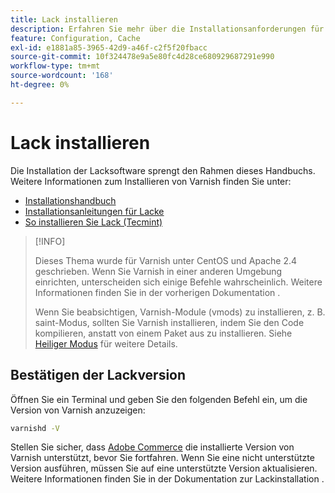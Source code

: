 ```yaml
---
title: Lack installieren
description: Erfahren Sie mehr über die Installationsanforderungen für Lacke für das Caching in Adobe Commerce. Entdecken Sie Installationsressourcen und Einrichtungshandbücher.
feature: Configuration, Cache
exl-id: e1881a85-3965-42d9-a46f-c2f5f20fbacc
source-git-commit: 10f324478e9a5e80fc4d28ce680929687291e990
workflow-type: tm+mt
source-wordcount: '168'
ht-degree: 0%

---
```


# Lack installieren

Die Installation der Lacksoftware sprengt den Rahmen dieses Handbuchs. Weitere Informationen zum Installieren von Varnish finden Sie unter:

- [Installationshandbuch](https://www.varnish-software.com/developers/tutorials/installing-varnish-ubuntu/)
- [Installationsanleitungen für Lacke](https://www.varnish-cache.org/docs)
- [So installieren Sie Lack (Tecmint)](https://www.tecmint.com/install-varnish-cache-web-accelerator/)

>[!INFO]
>
>Dieses Thema wurde für Varnish unter CentOS und Apache 2.4 geschrieben. Wenn Sie Varnish in einer anderen Umgebung einrichten, unterscheiden sich einige Befehle wahrscheinlich. Weitere Informationen finden Sie in der vorherigen Dokumentation .
>
>Wenn Sie beabsichtigen, Varnish-Module (vmods) zu installieren, z. B. saint-Modus, sollten Sie Varnish installieren, indem Sie den Code kompilieren, anstatt von einem Paket aus zu installieren. Siehe [Heiliger Modus](config-varnish-advanced.md#saint-mode) für weitere Details.

## Bestätigen der Lackversion

Öffnen Sie ein Terminal und geben Sie den folgenden Befehl ein, um die Version von Varnish anzuzeigen:

```bash
varnishd -V
```

Stellen Sie sicher, dass [Adobe Commerce](../../installation/system-requirements.md) die installierte Version von Varnish unterstützt, bevor Sie fortfahren. Wenn Sie eine nicht unterstützte Version ausführen, müssen Sie auf eine unterstützte Version aktualisieren. Weitere Informationen finden Sie in der Dokumentation zur Lackinstallation .
